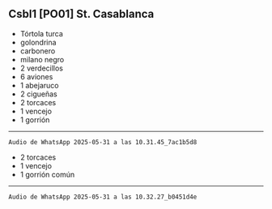 <!--MODELO
# [#[20250418] [Vstb]](https://drive.google.com/drive/folders/1QmPpMglHaVGhmEvUFD5_p6lZT1EqGVr4?usp=drive_link)

## Vistabella 1 [Vstb1]

- 3 pardillos
- 2 rabilargas
- 1 alondra
- 2 trigueros
- 1 ruiseñor
----
`Audio de WhatsApp 2025-04-18 a las 09.01.44_880c65dd.waptt`

Val cultivada junto con almedrales y viñedos alternando con monte de suelo esquelético de caliza con ontina D, aliaga C, y retama A, y rosales A, en zonas más húmedas, astrágalos, jarilla-->




## Csbl1 [PO01] St. Casablanca
- Tórtola turca
- golondrina
- carbonero
- milano negro
- 2 verdecillos
- 6 aviones
- 1 abejaruco
- 2 cigueñas
- 2 torcaces
- 1 vencejo
- 1 gorrión

----
`Audio de WhatsApp 2025-05-31 a las 10.31.45_7ac1b5d8`


- 2 torcaces
- 1 vencejo
- 1 gorrión común
----
`Audio de WhatsApp 2025-05-31 a las 10.32.27_b0451d4e` 






